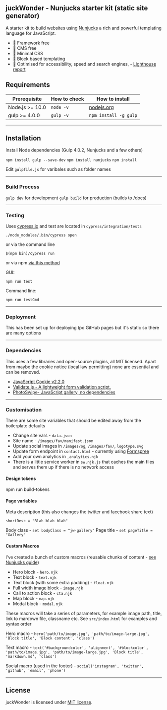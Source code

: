## juckWonder - Nunjucks starter kit (static site generator)

A starter kit to build websites using [Nunjucks](https://mozilla.github.io/nunjucks/) a rich and powerful templating language for JavaScript.

- 🐛 Framework free
- 🐙 CMS free
- 🐝 Minimal CSS
- 🐬 Block based templating
- 🌈 Optimised for accessibility, speed and search engines, - [Lighthouse report](https://www.webpagetest.org/result/200122_KZ_b953489017e6ddb85c2d5d56a9d1fbda/)

## Requirements

| Prerequisite    | How to check | How to install                   |
| --------------- | ------------ | -------------------------------- |
| Node.js >= 10.0 | `node -v`    | [nodejs.org](http://nodejs.org/) |
| gulp >= 4.0.0   | `gulp -v`    | `npm install -g gulp`            |

---

## Installation

Install Node dependencies (Gulp 4.0.2, Nunjucks and a few others)

`npm install gulp --save-dev`
`npm install nunjucks`
`npm install`

Edit `gulpfile.js` for varibales such as folder names

---

### Build Process

`gulp dev` for development
`gulp build` for production (builds to /docs)

---

### Testing

Uses [cypress.io](https://www.cypress.io/) and test are located in `cypress/integration/tests`

`./node_modules/.bin/cypress open`

or via the command line

`$(npm bin)/cypress run`

or via npm [via this method](https://www.26brains.com/2019/02/the-holy-grail-cypress-io-browser-sync-automatically-rerun-tests/)

GUI:

`npm run test`

Command line:

`npm run testCmd`

---

### Deployment

This has been set up for deploying tpo GitHub pages but it's static so there are many options

---

### Dependencies

This uses a few libraries and open-source plugins, all MIT licensed. Apart from maybe the cookie notice (local law permitting) none are essential and can be removed.

- [JavaScript Cookie v2.2.0](https://github.com/js-cookie/js-cookie)
- [Validate.js - A lightweight form validation script.](https://github.com/cferdinandi/validate)
- [PhotoSwipe- JavaScript gallery, no dependencies](https://github.com/dimsemenov/photoswipe)

---

### Customisation

There are some site variables that should be edited away from the boilerplate defaults

- Change site vars - `data.json`
- Site name - `/images/fav/manifest.json`
- Update social images in `/images/og`, `/images/fav/`, `logotype.svg`
- Update form endpoint in `contact.html` - currently using [Formspree](https://formspree.io/)
- Add your own analytics in `_analytics.njk`
- There is a little service worker in `sw.njk.js` that caches the main files and serves them up if there is no network access

#### Design tokens

npm run build-tokens

#### Page variables

Meta description (this also changes the twitter and facebook share text)

```
shortDesc = "Blah blah blah"
```

Body class - `set bodyClass = "jw-gallery"`
Page title - `set pageTitle = "Gallery"`

#### Custom Macros

I've created a bunch of custom macros (reusable chunks of content - [see Nunjucks guide](https://mozilla.github.io/nunjucks/templating.html#macro))

- Hero block - `hero.njk`
- Text block - `text.njk`
- Text block (with some extra padding) - `float.njk`
- Full width image block - `image.njk`
- Call to action block - `cta.njk`
- Map block - `map.njk`
- Modal block - `modal.njk`

These macros will take a series of parameters, for example image path, title, link to mardown file, classname etc. See `src/index.html` for examples and syntax order

Hero macro - `hero('path/to/image.jpg', 'path/to/image-large.jpg', 'Block title', 'Block content', 'class')`

Text macro - `text('#backgroundcolor', 'alignment', '#blockcolor', 'path/to/image.jpg', 'path/to/image-large.jpg', 'Block title', 'markdown.md', 'class')`

Social macro (used in the footer) - `social('instagram', 'twitter', 'github', 'email', 'phone')`

---

## License

juckWonder is licensed under [MIT license](https://github.com/dogwonder/juckWonder/blob/master/LICENSE).
